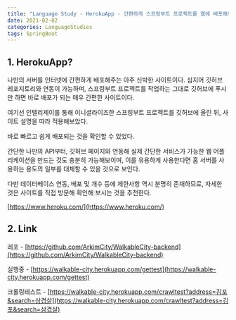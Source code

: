 ```yaml
---
title: "Language Study - HerokuApp - 간편하게 스프링부트 프로젝트를 웹에 배포해보자"
date: 2021-02-02
categories: LanguageStudies
tags: SpringBoot
---
```



## 1. HerokuApp?

나만의 서버를 인터넷에 간편하게 배포해주는 아주 신박한 사이트이다. 심지어 깃허브 레포지토리와 연동이 가능하며, 스프링부트 프로젝트를 작업하는 그대로 깃허브에 푸시만 하면 바로 배포가 되는 매우 간편한 사이트이다.

여기선 인텔리제이를 통해 이니셜라이즈한 스프링부트 프로젝트를 깃허브에 올린 뒤, 사이트 설명을 따라 적용해보았다. 

바로 빠르고 쉽게 배포되는 것을 확인할 수 있었다.

간단한 나만의 API부터, 깃허브 페이지와 연동해 실제 간단한 서비스가 가능한 웹 어플리케이션을 만드는 것도 충분히 가능해보이며, 이를 유용하게 사용한다면 홈 서버를 사용하는 용도의 일부를 대체할 수 있을 것으로 보인다.

다만 데이터베이스 연동, 배포 및 개수 등에 제한사항 역시 분명히 존재하므로, 자세한 것은 사이트를 직접 방문해 확인해 보시는 것을 추천한다.

[https://www.heroku.com/](https://www.heroku.com/)

## 2. Link

레포 - [https://github.com/ArkimCity/WalkableCity-backend](https://github.com/ArkimCity/WalkableCity-backend)

실행중 - [https://walkable-city.herokuapp.com/gettest](https://walkable-city.herokuapp.com/gettest)

크롤링테스트 - [https://walkable-city.herokuapp.com/crawltest?address=김포&search=삼겹살](https://walkable-city.herokuapp.com/crawltest?address=김포&search=삼겹살)

